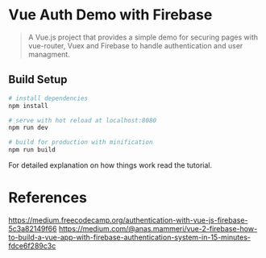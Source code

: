 # Vue Auth Demo with Firebase

> A Vue.js project that provides a simple demo for securing pages with vue-router, Vuex and Firebase to handle authentication and user managment.

## Build Setup

``` bash
# install dependencies
npm install

# serve with hot reload at localhost:8080
npm run dev

# build for production with minification
npm run build
```

For detailed explanation on how things work read the tutorial.


# References
https://medium.freecodecamp.org/authentication-with-vue-js-firebase-5c3a82149f66
https://medium.com/@anas.mammeri/vue-2-firebase-how-to-build-a-vue-app-with-firebase-authentication-system-in-15-minutes-fdce6f289c3c

